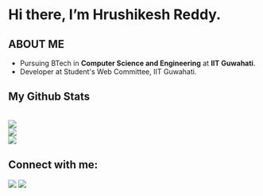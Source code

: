 # Hi there, I’m Hrushikesh Reddy.

## ABOUT ME
- Pursuing BTech in **Computer Science and Engineering** at **IIT Guwahati**.
-  Developer at Student's Web Committee, IIT Guwahati.

## My Github Stats

<br/>
  <img src="https://github-readme-stats.vercel.app/api?username=lazypanda2004&show_icons=true&title_color=00e7ff&hide_border=true&icon_color=00e7ff&text_color=ffffff&bg_color=060A0CD0">
<br/>
  <img src="https://github-readme-streak-stats.herokuapp.com/?user=lazypanda2004&theme=black-ice&hide_border=true&stroke=0000&background=060A0CD0"/>
<br/>
<img src="https://github-readme-activity-graph.vercel.app/graph?username=lazypanda2004&area_color=99f5ff&bg_color=060A0CD0&color=00e7ff&line=00e7ff&point=00475f&area=true&hide_border=true" />

## Connect with me:
<p align="left">
  <a href="https://www.linkedin.com/in/kareddy-hrushikesh-reddy-aa7882253/"><img src="https://img.icons8.com/fluent/48/000000/linkedin.png"/></a>
  <a href="https://www.instagram.com/lazypanda.2004/"><img src="https://img.icons8.com/fluent/48/000000/instagram-new.png"/></a>
</p>
